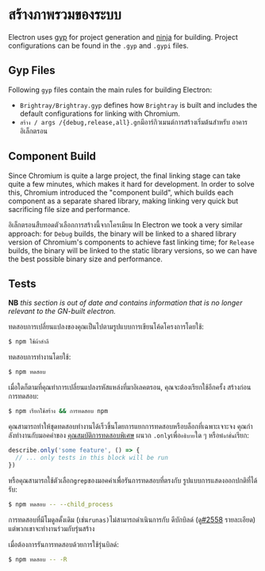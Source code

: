 # สร้างภาพรวมของระบบ

Electron uses [gyp](https://gn.googlesource.com/gn) for project generation and [ninja](https://ninja-build.org/) for building. Project configurations can be found in the `.gyp` and `.gypi` files.

## Gyp Files

Following `gyp` files contain the main rules for building Electron:

* `Brightray/Brightray.gyp` defines how `Brightray` is built and includes the default configurations for linking with Chromium.
* `สร้าง / args /{debug,release,all}.gn`มีอาร์กิวเมนต์การสร้างเริ่มต้นสําหรับ อาคารอิเล็กตรอน

## Component Build

Since Chromium is quite a large project, the final linking stage can take quite a few minutes, which makes it hard for development. In order to solve this, Chromium introduced the "component build", which builds each component as a separate shared library, making linking very quick but sacrificing file size and performance.

อิเล็กตรอนสืบทอดตัวเลือกการสร้างนี้จากโครเมียม In Electron we took a very similar approach: for `Debug` builds, the binary will be linked to a shared library version of Chromium's components to achieve fast linking time; for `Release` builds, the binary will be linked to the static library versions, so we can have the best possible binary size and performance.

## Tests

**NB** _this section is out of date and contains information that is no longer relevant to the GN-built electron._

ทดสอบการเปลี่ยนแปลงของคุณเป็นไปตามรูปแบบการเขียนโค้ดโครงการโดยใช้:

```sh
$ npm ใช้ผ้าสําลี
```

ทดสอบการทํางานโดยใช้:

```sh
$ npm ทดสอบ
```

เมื่อใดก็ตามที่คุณทําการเปลี่ยนแปลงรหัสแหล่งที่มาอิเลคตรอน, คุณจะต้องเรียกใช้อีกครั้ง สร้างก่อนการทดสอบ:

```sh
$ npm เรียกใช้สร้าง && การทดสอบ npm
```

คุณสามารถทําให้ชุดทดสอบทํางานได้เร็วขึ้นโดยการแยกการทดสอบหรือบล็อกที่เฉพาะเจาะจง คุณกําลังทํางานกับมอคค่าของ [คุณสมบัติการทดสอบพิเศษ](https://mochajs.org/#exclusive-tests) ผนวก `.only`เพื่อ`อธิบาย`ใด ๆ หรือ`ฟังก์ชั่น`เรียก:

```js
describe.only('some feature', () => {
  // ... only tests in this block will be run
})
```

หรือคุณสามารถใช้ตัวเลือก`grep`ของมอคค่าเพื่อรันการทดสอบที่ตรงกับ รูปแบบการแสดงออกปกติที่ได้รับ:

```sh
$ npm ทดสอบ -- --child_process
```

การทดสอบที่มีโมดูลดั้งเดิม (เช่น`runas)`ไม่สามารถดําเนินการกับ ดีบักบิลด์ (ดู[#2558](https://github.com/electron/electron/issues/2558) รายละเอียด) แต่พวกเขาจะทํางานร่วมกับรุ่นสร้าง

เมื่อต้องการรันการทดสอบด้วยการใช้รุ่นบิลด์:

```sh
$ npm ทดสอบ -- -R
```

